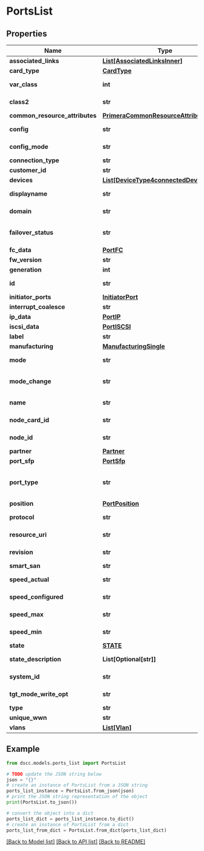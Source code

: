# PortsList


## Properties

Name | Type | Description | Notes
------------ | ------------- | ------------- | -------------
**associated_links** | [**List[AssociatedLinksInner]**](AssociatedLinksInner.md) | Associated Links Details | [optional] 
**card_type** | [**CardType**](CardType.md) |  | [optional] 
**var_class** | **int** | Fibre Channel class (can be either 2 or 3) | [optional] 
**class2** | **str** | Class2 state and configuration | [optional] 
**common_resource_attributes** | [**PrimeraCommonResourceAttributes**](PrimeraCommonResourceAttributes.md) |  | [optional] 
**config** | **str** | Configuration state of port | [optional] 
**config_mode** | **str** | Connection mode of the port | [optional] 
**connection_type** | **str** | port connection type | [optional] 
**customer_id** | **str** | customerId | [optional] 
**devices** | [**List[DeviceType4connectedDevicesInner]**](DeviceType4connectedDevicesInner.md) |  | [optional] 
**displayname** | **str** | Name to be used for display purposes | [optional] 
**domain** | **str** | Domain that the resource belongs to | [optional] 
**failover_status** | **str** | Failover status of this port and the partner &#x60;Filter, Sort&#x60; | [optional] 
**fc_data** | [**PortFC**](PortFC.md) |  | [optional] 
**fw_version** | **str** | Firmware version | [optional] 
**generation** | **int** | generation | [optional] 
**id** | **str** | Unique Identifier of the resource &#x60;Filter&#x60; | [optional] 
**initiator_ports** | [**InitiatorPort**](InitiatorPort.md) |  | [optional] 
**interrupt_coalesce** | **str** | Interrupt Coalesce | [optional] 
**ip_data** | [**PortIP**](PortIP.md) |  | [optional] 
**iscsi_data** | [**PortISCSI**](PortISCSI.md) |  | [optional] 
**label** | **str** | Label &#x60;Filter, Sort&#x60; | [optional] 
**manufacturing** | [**ManufacturingSingle**](ManufacturingSingle.md) |  | [optional] 
**mode** | **str** | Current mode the port is in &#x60;Filter, Sort&#x60; | [optional] 
**mode_change** | **str** | Indicates if the mode change is allowed or prohibited | [optional] 
**name** | **str** | Name of the resource &#x60;Filter, Sort&#x60; | [optional] 
**node_card_id** | **str** | Unique Identifier of the node adapter card | [optional] 
**node_id** | **str** | Unique Identifier of the node &#x60;Filter&#x60; | [optional] 
**partner** | [**Partner**](Partner.md) |  | [optional] 
**port_sfp** | [**PortSfp**](PortSfp.md) |  | [optional] 
**port_type** | **str** | Type of the port based on the device it is connected to &#x60;Filter, Sort&#x60; | [optional] 
**position** | [**PortPosition**](PortPosition.md) |  | [optional] 
**protocol** | **str** | Current protocol the port is in &#x60;Filter, Sort&#x60; | [optional] 
**resource_uri** | **str** | resourceUri for detailed port object | [optional] 
**revision** | **str** | Revision of the Host Bus Adapter | [optional] 
**smart_san** | **str** | Smart SAN status | [optional] 
**speed_actual** | **str** | Actual speed that port is running at  &#x60;Filter&#x60; | [optional] 
**speed_configured** | **str** | Speed that is configured to run as | [optional] 
**speed_max** | **str** | Maximum speed that port can run at | [optional] 
**speed_min** | **str** | Minimum speed that port can run at | [optional] 
**state** | [**STATE**](STATE.md) |  | [optional] 
**state_description** | **List[Optional[str]]** | Detailed descriptions of the port state | [optional] 
**system_id** | **str** | SystemUid/SerialNumber of the array. | [optional] 
**tgt_mode_write_opt** | **str** | Target mode write optimization setting | [optional] 
**type** | **str** | type | [optional] 
**unique_wwn** | **str** | Unique WWN setting | [optional] 
**vlans** | [**List[Vlan]**](Vlan.md) |  | [optional] 

## Example

```python
from dscc.models.ports_list import PortsList

# TODO update the JSON string below
json = "{}"
# create an instance of PortsList from a JSON string
ports_list_instance = PortsList.from_json(json)
# print the JSON string representation of the object
print(PortsList.to_json())

# convert the object into a dict
ports_list_dict = ports_list_instance.to_dict()
# create an instance of PortsList from a dict
ports_list_from_dict = PortsList.from_dict(ports_list_dict)
```
[[Back to Model list]](../README.md#documentation-for-models) [[Back to API list]](../README.md#documentation-for-api-endpoints) [[Back to README]](../README.md)


